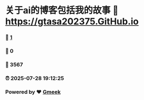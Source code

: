 # 关于ai的博客包括我的故事 :link: https://gtasa202375.GitHub.io 
### :page_facing_up: [1](https://gtasa202375.GitHub.io/tag.html) 
### :speech_balloon: 0 
### :hibiscus: 3567 
### :alarm_clock: 2025-07-28 19:12:25 
### Powered by :heart: [Gmeek](https://github.com/Meekdai/Gmeek)
